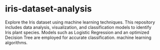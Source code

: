 # iris-dataset-analysis
Explore the Iris dataset using machine learning techniques. This repository includes data analysis, visualization, and classification models to identify Iris plant species. Models such as Logistic Regression and an optimized Decision Tree are employed for accurate classification.  machine learning algorithms.
